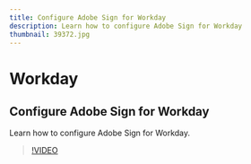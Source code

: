 ```yaml
---
title: Configure Adobe Sign for Workday
description: Learn how to configure Adobe Sign for Workday
thumbnail: 39372.jpg
---
```


# Workday

## Configure Adobe Sign for Workday

Learn how to configure Adobe Sign for Workday.

>[!VIDEO](https://video.tv.adobe.com/v/39372?hidetitle=true)